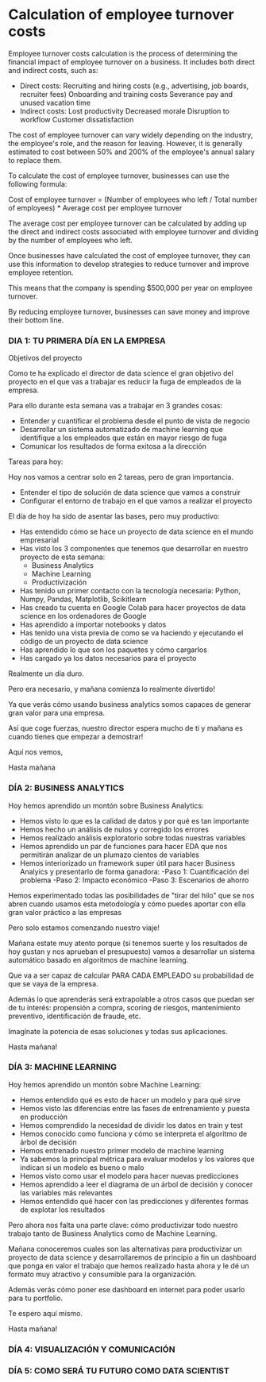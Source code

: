 #  Calculation of employee turnover costs

Employee turnover costs calculation is the process of determining the financial impact of employee turnover on a business. It includes both direct and indirect costs, such as:

- Direct costs:
        Recruiting and hiring costs (e.g., advertising, job boards, recruiter fees)
        Onboarding and training costs
        Severance pay and unused vacation time
- Indirect costs:
        Lost productivity
        Decreased morale
        Disruption to workflow
        Customer dissatisfaction

The cost of employee turnover can vary widely depending on the industry, the employee's role, and the reason for leaving. However, it is generally estimated to cost between 50% and 200% of the employee's annual salary to replace them.

To calculate the cost of employee turnover, businesses can use the following formula:

Cost of employee turnover = (Number of employees who left / Total number of employees) * Average cost per employee turnover

The average cost per employee turnover can be calculated by adding up the direct and indirect costs associated with employee turnover and dividing by the number of employees who left.

Once businesses have calculated the cost of employee turnover, they can use this information to develop strategies to reduce turnover and improve employee retention.

This means that the company is spending $500,000 per year on employee turnover.

By reducing employee turnover, businesses can save money and improve their bottom line.

### DIA 1: TU PRIMERA DÍA EN LA EMPRESA 
Objetivos del proyecto

Como te ha explicado el director de data science el gran objetivo del proyecto en el que vas a trabajar es reducir la fuga de empleados de la empresa.

Para ello durante esta semana vas a trabajar en 3 grandes cosas:

- Entender y cuantificar el problema desde el punto de vista de negocio
- Desarrollar un sistema automatizado de machine learning que identifique a los empleados que están en mayor riesgo de fuga
- Comunicar los resultados de forma exitosa a la dirección

Tareas para hoy:

Hoy nos vamos a centrar solo en 2 tareas, pero de gran importancia.

- Entender el tipo de solución de data science que vamos a construir
- Configurar el entorno de trabajo en el que vamos a realizar el proyecto


El día de hoy ha sido de asentar las bases, pero muy productivo:

- Has entendido cómo se hace un proyecto de data science en el mundo empresarial
- Has visto los 3 componentes que tenemos que desarrollar en nuestro proyecto de esta semana:
    - Business Analytics
    - Machine Learning
    - Productivización
- Has tenido un primer contacto con la tecnología necesaria: Python, Numpy, Pandas, Matplotlib, Scikitlearn
- Has creado tu cuenta en Google Colab para hacer proyectos de data science en los ordenadores de Google
- Has aprendido a importar notebooks y datos
- Has tenido una vista previa de como se va haciendo y ejecutando el código de un proyecto de data science
- Has aprendido lo que son los paquetes y cómo cargarlos
- Has cargado ya los datos necesarios para el proyecto

Realmente un día duro.

Pero era necesario, y mañana comienza lo realmente divertido!

Ya que verás cómo usando business analytics somos capaces de generar gran valor para una empresa.

Así que coge fuerzas, nuestro director espera mucho de ti y mañana es cuando tienes que empezar a demostrar!

Aquí nos vemos,

Hasta mañana

### DÍA 2: BUSINESS ANALYTICS 

Hoy hemos aprendido un montón sobre Business Analytics:

- Hemos visto lo que es la calidad de datos y por qué es tan importante
- Hemos hecho un análisis de nulos y corregido los errores
- Hemos realizado análisis exploratorio sobre todas nuestras variables
- Hemos aprendido un par de funciones para hacer EDA que nos permitirán analizar de un plumazo cientos de variables
- Hemos interiorizado un framework super útil para hacer Business Analyics y presentarlo de forma ganadora:
   -Paso 1: Cuantificación del problema
   -Paso 2: Impacto económico
   -Paso 3: Escenarios de ahorro

Hemos experimentado todas las posibilidades de "tirar del hilo" que se nos abren cuando usamos esta metodología y cómo puedes aportar con ella gran valor práctico a las empresas

Pero solo estamos comenzando nuestro viaje!

Mañana estate muy atento porque (si tenemos suerte y los resultados de hoy gustan y nos aprueban el presupuesto) vamos a desarrollar un sistema automático basado en algoritmos de machine learning.

Que va a ser capaz de calcular PARA CADA EMPLEADO su probabilidad de que se vaya de la empresa.

Además lo que aprenderás será extrapolable a otros casos que puedan ser de tu interés: propensión a compra, scoring de riesgos, mantenimiento preventivo, identificación de fraude, etc.

Imagínate la potencia de esas soluciones y todas sus aplicaciones.

Hasta mañana!

### DÍA 3: MACHINE LEARNING 

Hoy hemos aprendido un montón sobre Machine Learning:

- Hemos entendido qué es esto de hacer un modelo y para qué sirve
- Hemos visto las diferencias entre las fases de entrenamiento y puesta en producción
- Hemos comprendido la necesidad de dividir los datos en train y test
- Hemos conocido como funciona y cómo se interpreta el algoritmo de árbol de decisión
- Hemos entrenado nuestro primer modelo de machine learning
- Ya sabemos la principal métrica para evaluar modelos y los valores que indican si un modelo es bueno o malo
- Hemos visto como usar el modelo para hacer nuevas predicciones
- Hemos aprendido a leer el diagrama de un árbol de decisión y conocer las variables más relevantes
- Hemos entendido qué hacer con las predicciones y diferentes formas de explotar los resultados

Pero ahora nos falta una parte clave: cómo productivizar todo nuestro trabajo tanto de Business Analytics como de Machine Learning.

Mañana conoceremos cuales son las alternativas para productivizar un proyecto de data science y desarrollaremos de principio a fin un dashboard que ponga en valor el trabajo que hemos realizado hasta ahora y le dé un formato muy atractivo y consumible para la organización.

Además verás cómo poner ese dashboard en internet para poder usarlo para tu portfolio.

Te espero aquí mismo.

Hasta mañana!
### DÍA 4: VISUALIZACIÓN Y COMUNICACIÓN 
### DÍA 5: COMO SERÁ TU FUTURO COMO DATA SCIENTIST 

